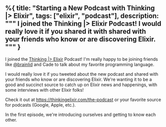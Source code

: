 %{
  title: "Starting a New Podcast with Thinking |> Elixir",
  tags: ["elixir", "podcast"],
  description: """
  I joined the Thinking |> Elixir Podcast! I would really love it if you shared
  it with shared with your friends who know or are discovering Elixir.
  """
}
---

I joined the [Thinking |> Elixir] Podcast! I'm really happy to be joining
friends like [@brainlid] and Cade to talk about my favorite programming
language.

I would really love it if you tweeted about the new podcast and shared with your
friends who know or are discovering Elixir. We're wanting it to be a good and
succinct source to catch up on Elixir news and happenings, with some interviews
with other Elixir folks!

Check it out at https://thinkingelixir.com/the-podcast or your favorite source
for podcasts (Google, Apple, etc.).

In the first episode, we're introducing ourselves and getting to know each
other.

[Thinking |> Elixir]: https://thinkingelixir.com/the-podcast
[@brainlid]: https://twitter.com/brainlid
